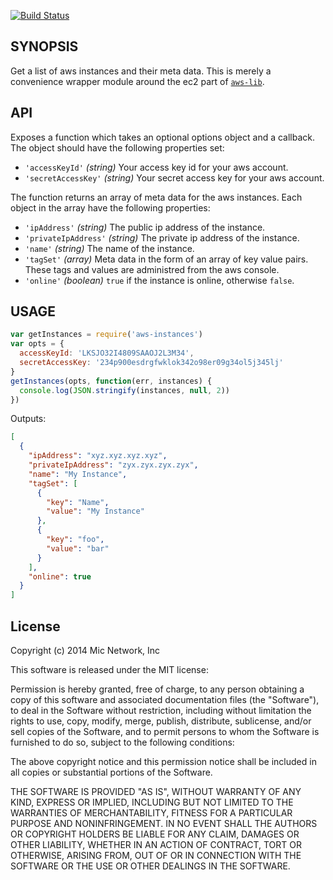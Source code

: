 [![Build Status](https://travis-ci.org/micnews/aws-instances.svg?branch=master)](https://travis-ci.org/micnews/aws-instances)

## SYNOPSIS
Get a list of aws instances and their meta data. This is merely a convenience wrapper module around the ec2 part of [`aws-lib`](https://github.com/livelycode/aws-lib).

## API
Exposes a function which takes an optional options object and a callback. The object should have the following properties set:

* `'accessKeyId'` *(string)* Your access key id for your aws account.
* `'secretAccessKey'` *(string)* Your secret access key for your aws account.

The function returns an array of meta data for the aws instances. Each object in the array have the following properties:

* `'ipAddress'` *(string)* The public ip address of the instance.
* `'privateIpAddress'` *(string)* The private ip address of the instance.
* `'name'` *(string)* The name of the instance.
* `'tagSet'` *(array)* Meta data in the form of an array of key value pairs. These tags and values are administred from the aws console.
* `'online'` *(boolean)* `true` if the instance is online, otherwise `false`.

## USAGE
```js
var getInstances = require('aws-instances')
var opts = {
  accessKeyId: 'LKSJO32I4809SAAOJ2L3M34',
  secretAccessKey: '234p900esdrgfwklok342o98er09g34ol5j345lj'
}
getInstances(opts, function(err, instances) {
  console.log(JSON.stringify(instances, null, 2))
})
```

Outputs:

```json
[
  {
    "ipAddress": "xyz.xyz.xyz.xyz",
    "privateIpAddress": "zyx.zyx.zyx.zyx",
    "name": "My Instance",
    "tagSet": [
      {
        "key": "Name",
        "value": "My Instance"
      },
      {
        "key": "foo",
        "value": "bar"
      }
    ],
    "online": true
  }
]
```

## License

Copyright (c) 2014 Mic Network, Inc

This software is released under the MIT license:

Permission is hereby granted, free of charge, to any person obtaining a copy of this software and associated documentation files (the "Software"), to deal in the Software without restriction, including without limitation the rights to use, copy, modify, merge, publish, distribute, sublicense, and/or sell copies of the Software, and to permit persons to whom the Software is furnished to do so, subject to the following conditions:

The above copyright notice and this permission notice shall be included in all copies or substantial portions of the Software.

THE SOFTWARE IS PROVIDED "AS IS", WITHOUT WARRANTY OF ANY KIND, EXPRESS OR IMPLIED, INCLUDING BUT NOT LIMITED TO THE WARRANTIES OF MERCHANTABILITY, FITNESS FOR A PARTICULAR PURPOSE AND NONINFRINGEMENT. IN NO EVENT SHALL THE AUTHORS OR COPYRIGHT HOLDERS BE LIABLE FOR ANY CLAIM, DAMAGES OR OTHER LIABILITY, WHETHER IN AN ACTION OF CONTRACT, TORT OR OTHERWISE, ARISING FROM, OUT OF OR IN CONNECTION WITH THE SOFTWARE OR THE USE OR OTHER DEALINGS IN THE SOFTWARE.
